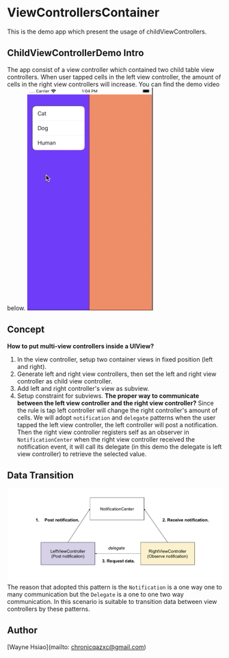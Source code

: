 # ViewControllersContainer
This is the demo app which present the usage of childViewControllers.

## ChildViewControllerDemo Intro
The app consist of a view controller which contained two child table view controllers.
When user tapped cells in the left view controller, the amount of cells in the right view controllers will increase.
You can find the demo video below.
![](./ChildViewControllers.gif)

## Concept
**How to put multi-view controllers inside a UIView?**
   1. In the view controller, setup two container views in fixed position (left and right).
   2. Generate left and right view controllers, then set the left and right view controller as child view controller.
   3. Add left and right controller's view as subview.
   4. Setup constraint for subviews.
**The proper way to communicate between the left view controller and the right view controller?**
Since the rule is tap left controller will change the right controller's amount of cells. We will adopt `notification` and `delegate` patterns when the user tapped the left view controller, the left controller will post a notification. Then the right view controller registers self as an observer in `NotificationCenter` when the right view controller received the notification event, it will call its delegate (in this demo the delegate is left view controller) to retrieve the selected value.

## Data Transition
![](./DataTransition.png)
The reason that adopted this pattern is the `Notification` is a one way one to many communication but the `Delegate` is a one to one two way communication.
In this scenario is suitable to transition data between view controllers by these patterns.

## Author
[Wayne Hsiao](mailto: chronicqazxc@gmail.com)
